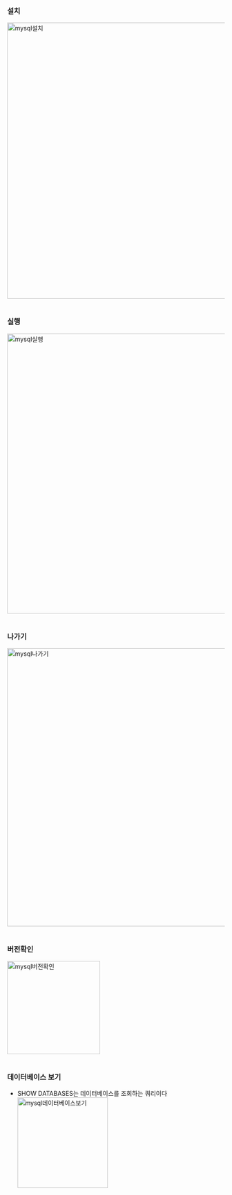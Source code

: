 ### 설치
<img width="637" alt="mysql설치" src="https://github.com/minkim7704/DataScience/assets/49539711/429084fd-d095-452c-8eac-5e7f3c613b52"><br><br>

### 실행
<img width="646" alt="mysql실행" src="https://github.com/minkim7704/DataScience/assets/49539711/4411fb48-5770-4d46-8ebc-3da6dc24a969"><br><br>

### 나가기
<img width="642" alt="mysql나가기" src="https://github.com/minkim7704/DataScience/assets/49539711/d6013227-477f-487b-b7ca-533b0bfd5825"><br><br>

### 버전확인
<img width="215" alt="mysql버전확인" src="https://github.com/minkim7704/DataScience/assets/49539711/4c12d3ed-6a5e-4144-9282-4021ef9869a1"><br><br>

### 데이터베이스 보기
- SHOW DATABASES는 데이터베이스를 조회하는 쿼리이다<br>
<img width="209" alt="mysql데이터베이스보기" src="https://github.com/minkim7704/DataScience/assets/49539711/e8655edd-6881-4620-af7f-227022e9051a"><br><br>
